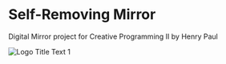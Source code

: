 # Self-Removing Mirror
Digital Mirror project for Creative Programming II
by Henry Paul

![](https://github.com/rezallak/SelfRemovingMirror/raw/master/screenshots/screenshot.PNG "Logo Title Text 1")
